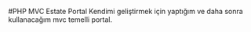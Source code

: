 #PHP MVC Estate Portal
Kendimi geliştirmek için yaptığım ve daha sonra kullanacağım mvc temelli portal.